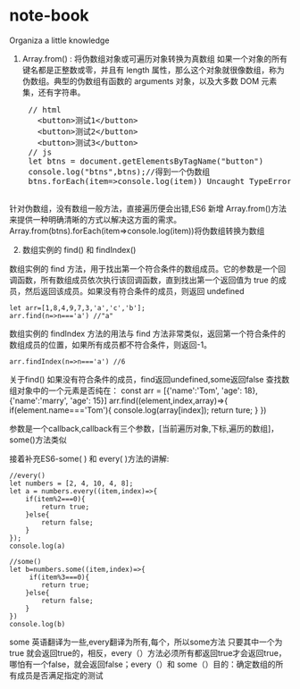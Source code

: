 # note-book
Organiza a little knowledge

1. Array.from() : 将伪数组对象或可遍历对象转换为真数组
如果一个对象的所有键名都是正整数或零，并且有 length 属性，那么这个对象就很像数组，称为伪数组。典型的伪数组有函数的 arguments 对象，以及大多数 DOM 元素集，还有字符串。
  <pre>
    // html
      &lt;button&gt;测试1&lt;/button&gt;
      &lt;button&gt;测试2&lt;/button&gt;
      &lt;button&gt;测试3&lt;/button&gt;
    // js
    let btns = document.getElementsByTagName("button")
    console.log("btns",btns);//得到一个伪数组
    btns.forEach(item=>console.log(item)) Uncaught TypeError: btns.forEach is not a function
  </pre>  

针对伪数组，没有数组一般方法，直接遍历便会出错,ES6 新增 Array.from()方法来提供一种明确清晰的方式以解决这方面的需求。
Array.from(btns).forEach(item=>console.log(item))将伪数组转换为数组

2. 数组实例的 find() 和 findIndex()

数组实例的 find 方法，用于找出第一个符合条件的数组成员。它的参数是一个回调函数，所有数组成员依次执行该回调函数，直到找出第一个返回值为 true 的成员，然后返回该成员。如果没有符合条件的成员，则返回 undefined

    let arr=[1,8,4,9,7,3,'a','c','b'];
    arr.find(n=>n==='a') //"a"

数组实例的 findIndex 方法的用法与 find 方法非常类似，返回第一个符合条件的数组成员的位置，如果所有成员都不符合条件，则返回-1。

    arr.findIndex(n=>n==='a') //6

关于find()
如果没有符合条件的成员，find返回undefined,some返回false
查找数组对象中的一个元素是否纯在：
    const arr = [{'name':'Tom', 'age': 18},{'name':'marry', 'age': 15}]
    arr.find((element,index,array)=>{
      if(element.name==='Tom'){
        console.log(array[index]);
        return ture;
      }
    })

参数是一个callback,callback有三个参数，[当前遍历对象,下标,遍历的数组]，some()方法类似


接着补充ES6-some( ) 和 every( )方法的讲解: 

    //every()
    let numbers = [2, 4, 10, 4, 8];
    let a = numbers.every((item,index)=>{
        if(item%2===0){
            return true;
        }else{
            return false;
        }
    });
    console.log(a)

    //some()
    let b=numbers.some((item,index)=>{
         if(item%3===0){
            return true;
        }else{
            return false;
        }
    })
    console.log(b)

some 英语翻译为一些,every翻译为所有,每个，所以some方法 只要其中一个为true 就会返回true的，相反，every（）方法必须所有都返回true才会返回true，哪怕有一个false，就会返回false；every（）和 some（）目的：确定数组的所有成员是否满足指定的测试